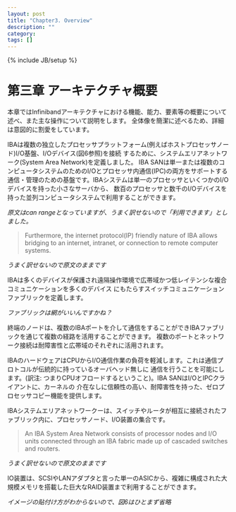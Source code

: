 ```yaml
---
layout: post
title: "Chapter3. Overview"
description: ""
category: 
tags: []
---
```

{% include JB/setup %}

# 第三章 アーキテクチャ概要

本章ではInfinibandアーキテクチャにおける機能、能力、要素等の概要について述べ、また主な操作について説明をします。
全体像を簡潔に述べるため、詳細は意図的に割愛をしています。

IBAは複数の独立したプロセッサプラットフォーム(例えばホストプロセッサノード)I/O基盤、I/Oデバイス(図6参照)を接続
するために、システムエリアネットワーク(System Area Network)を定義しました。
IBA SANは単一または複数のコンピュータシステムのためのI/Oとプロセッサ内通信(IPC)の両方をサポートする
通信・管理のための基盤です。IBAシステムは単一のプロセッサといくつかのI/Oデバイスを持った小さなサーバから、
数百のプロセッサと数千のI/Oデバイスを持った並列コンピュータシステムで利用することができます。

*原文はcan rangeとなっていますが、うまく訳せないので「利用できます」としました。*

> Furthermore, the internet protocol(IP) friendly nature of IBA allows bridging to an internet, intranet,
> or connection to remote computer systems.

*うまく訳せないので原文のままです*

IBAは多くのデバイスが保護され遠隔操作環境で広帯域かつ低レイテンシな複合コミュニケーションを多くのデバイス
にもたらすスイッチコミュニケーションファブリックを定義します。

*ファブリックは網がいいんですかね？*

終端のノードは、複数のIBAポートを介して通信をすることができIBAファブリックを通じて複数の経路を活用することができます。
複数のポートとネットワーク接続は耐障害性と広帯域のそれぞれに活用されます。

IBAのハードウェアはCPUからI/O通信作業の負荷を軽減します。これは通信プロトコルが伝統的に持っているオーバヘッド無しに
通信を行うことを可能にします。(訳注: つまりCPUオフロードするということ)。IBA SANはI/OとIPCクライアントに、カーネルの
介在なしに信頼性の高い、耐障害性を持った、ゼロプロセッサコピー機能を提供します。

IBAシステムエリアネットワークーは、スイッチやルータが相互に接続されたファブリック内に、プロセッサノード、I/O装置の集合です。

> An IBA System Area Network consists of processor nodes and I/O units
> connected through an IBA fabric made up of cascaded switches and routers.

*うまく訳せないので原文のままです*

IO装置は、SCSIやLANアダプタと言った単一のASICから、複雑に構成された大規模メモリを搭載した巨大なRAID装置まで利用することができます。

*イメージの貼付け方がわからないので、図6はひとまず省略*